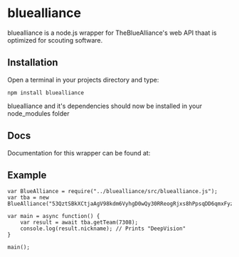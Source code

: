 # bluealliance

bluealliance is a node.js wrapper for TheBlueAlliance's web API thaat is optimized for scouting software.

## Installation

Open a terminal in your projects directory and type:

`npm install bluealliance`

bluealliance and it's dependencies should now be installed in your node_modules folder

## Docs

Documentation for this wrapper can be found at: 

## Example

```
var BlueAlliance = require("../bluealliance/src/bluealliance.js");
var tba = new BlueAlliance("53QztSBkXCtjaAgV98kdm6VyhgD0wQy30RReogRjxs8hPpsqDD6qmxFyz71WELeC");

var main = async function() {
    var result = await tba.getTeam(7308);
    console.log(result.nickname); // Prints "DeepVision"
}

main();
```